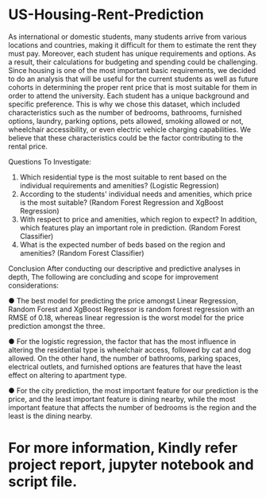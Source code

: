 # US-Housing-Rent-Prediction

As international or domestic students, many students arrive from various locations and countries, making it difficult for them to estimate the rent they must pay. Moreover, each student has unique requirements and options. As a result, their calculations for budgeting and spending could be challenging. Since housing is one of the most important basic requirements, we decided to do an analysis that will be useful for the current students as well as future cohorts in determining the proper rent price that is most suitable for them in order to attend the university. Each student has a unique background and specific preference. This is why we chose this dataset, which included characteristics such as the number of bedrooms, bathrooms, furnished options, laundry, parking options, pets allowed, smoking allowed or not, wheelchair accessibility, or even electric vehicle charging capabilities. We believe that these characteristics could be the factor contributing to the rental price. 

Questions To Investigate: 

1.	Which residential type is the most suitable to rent based on the individual requirements and amenities? (Logistic Regression)
2.	According to the students' individual needs and amenities, which price is the most suitable? (Random Forest Regression and XgBoost Regression)
3.	With respect to price and amenities, which region to expect? In addition, which features play an important role in prediction. (Random Forest Classifier)
4.	What is the expected number of beds based on the region and amenities? (Random Forest Classifier)


Conclusion
After conducting our descriptive and predictive analyses in depth, The following are concluding and scope for improvement considerations:

●	The best model for predicting the price amongst Linear Regression, Random Forest and XgBoost Regressor is random forest regression with an RMSE of 0.18, whereas linear regression is the worst model for the price prediction amongst the three.

●	For the logistic regression, the factor that has the most influence in altering the residential type is wheelchair access, followed by cat and dog allowed. On the other hand, the number of bathrooms, parking spaces, electrical outlets, and furnished options are features that have the least effect on altering to apartment type.

●	For the city prediction, the most important feature for our prediction is the price, and the least important feature is dining nearby, while the most important feature that affects the number of bedrooms is the region and the least is the dining nearby. 


# For more information, Kindly refer project report, jupyter notebook and script file.
